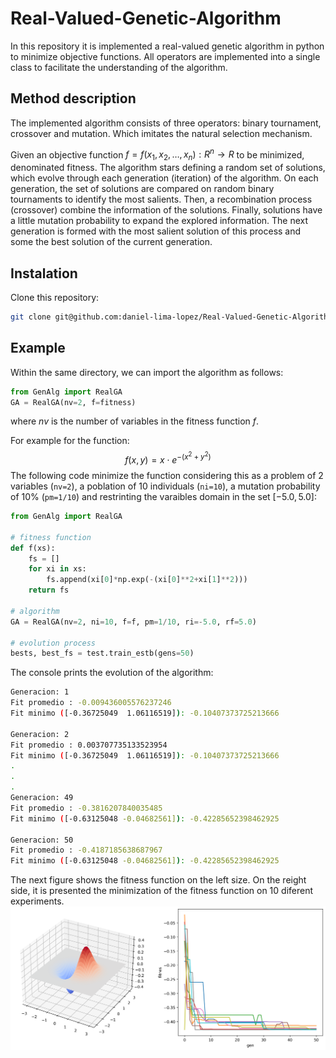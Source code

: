 # Real-Valued-Genetic-Algorithm
In this repository it is implemented a real-valued genetic algorithm in python to minimize objective functions. All operators are implemented into a single class  to facilitate the understanding of the algorithm.

## Method description
The implemented algorithm consists of three operators: binary tournament, crossover and mutation. Which imitates the natural selection mechanism.

Given an objective function $f=f(x_1,x_2,\dots,x_n):R^n\rightarrow R$ to be minimized, denominated fitness. The algorithm stars defining a random set of solutions, which evolve through each generation (iteration) of the algorithm. On each generation, the set of solutions are compared on random binary tournaments to identify the most salients. Then, a recombination process (crossover) combine the information of the solutions. Finally, solutions have a little mutation probability to expand the explored information. The next generation is formed with the most salient solution of this process and some the best solution of the current generation.

## Instalation
Clone this repository:
```bash
git clone git@github.com:daniel-lima-lopez/Real-Valued-Genetic-Algorithm.git
```

## Example
Within the same directory, we can import the algorithm as follows:
```python
from GenAlg import RealGA
GA = RealGA(nv=2, f=fitness)
```
where $nv$ is the number of variables in the fitness function $f$.

For example for the function:
$$f(x,y)=x\cdot e^{-(x^2+y^2)} $$
The following code minimize the function considering this as a problem of 2 variables (`nv=2`), a poblation of 10 individuals (`ni=10`), a mutation probability of $10\%$ (`pm=1/10`) and restrinting the varaibles domain in the set $[-5.0,5.0]$:
```python
from GenAlg import RealGA

# fitness function
def f(xs):
    fs = []
    for xi in xs:
        fs.append(xi[0]*np.exp(-(xi[0]**2+xi[1]**2)))
    return fs

# algorithm
GA = RealGA(nv=2, ni=10, f=f, pm=1/10, ri=-5.0, rf=5.0)

# evolution process
bests, best_fs = test.train_estb(gens=50)

```
The console prints the evolution of the algorithm:
```bash
Generacion: 1
Fit promedio : -0.009436005576237246
Fit minimo ([-0.36725049  1.06116519]): -0.10407373725213666

Generacion: 2
Fit promedio : 0.003707735133523954
Fit minimo ([-0.36725049  1.06116519]): -0.10407373725213666
.
.
.
Generacion: 49
Fit promedio : -0.3816207840035485
Fit minimo ([-0.63125048 -0.04682561]): -0.42285652398462925

Generacion: 50
Fit promedio : -0.4187185638687967
Fit minimo ([-0.63125048 -0.04682561]): -0.42285652398462925

```
The next figure shows the fitness function on the left size. On the reight side, it is presented the minimization of the fitness function on 10 diferent experiments.
![Experiment 2](imgs/exp2.png)